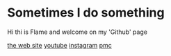 Sometimes I do something
=

Hi thi is Flame and welcome on my 'Github' page

[the web site](https://flamebousteur.github.io)
[youtube](https://www.youtube.com/channel/UCpb9cOY9nklRXTQEC6Jxctg)
[instagram](https://www.instagram.com/flameboff/)
[pmc](https://www.planetminecraft.com/member/flamebousteur/)
